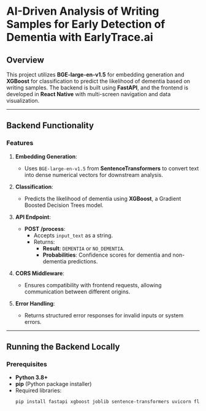 # AI-Driven Analysis of Writing Samples for Early Detection of Dementia with EarlyTrace.ai

## Overview

This project utilizes **BGE-large-en-v1.5** for embedding generation and **XGBoost** for classification to predict the likelihood of dementia based on writing samples. The backend is built using **FastAPI**, and the frontend is developed in **React Native** with multi-screen navigation and data visualization.

---

## **Backend Functionality**

### Features
1. **Embedding Generation**:
   - Uses `BGE-large-en-v1.5` from **SentenceTransformers** to convert text into dense numerical vectors for downstream analysis.

2. **Classification**:
   - Predicts the likelihood of dementia using **XGBoost**, a Gradient Boosted Decision Trees model.

3. **API Endpoint**:
   - **POST /process**:
     - Accepts `input_text` as a string.
     - Returns:
       - **Result**: `DEMENTIA` or `NO_DEMENTIA`.
       - **Probabilities**: Confidence scores for dementia and non-dementia predictions.

4. **CORS Middleware**:
   - Ensures compatibility with frontend requests, allowing communication between different origins.

5. **Error Handling**:
   - Returns structured error responses for invalid inputs or system errors.

---

## **Running the Backend Locally**

### Prerequisites
- **Python 3.8+**
- **pip** (Python package installer)
- Required libraries:
  ```sh
  pip install fastapi xgboost joblib sentence-transformers uvicorn flask-cors

